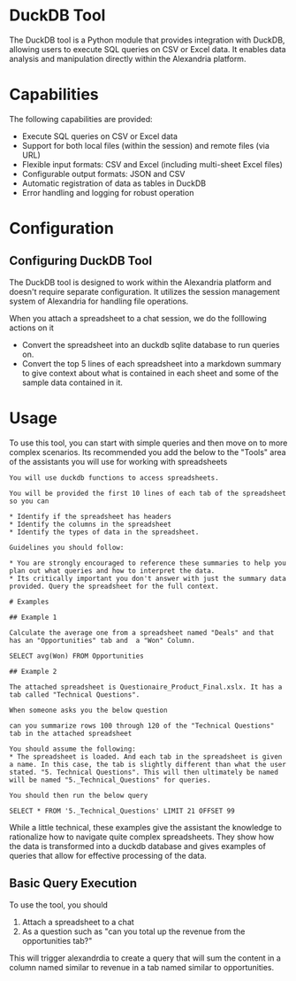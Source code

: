 # DuckDB Tool

The DuckDB tool is a Python module that provides integration with DuckDB, allowing users to execute SQL queries on CSV or Excel data. It enables data analysis and manipulation directly within the Alexandria platform.

# Capabilities

The following capabilities are provided:

* Execute SQL queries on CSV or Excel data
* Support for both local files (within the session) and remote files (via URL)
* Flexible input formats: CSV and Excel (including multi-sheet Excel files)
* Configurable output formats: JSON and CSV
* Automatic registration of data as tables in DuckDB
* Error handling and logging for robust operation

# Configuration

## Configuring DuckDB Tool

The DuckDB tool is designed to work within the Alexandria platform and doesn't require separate configuration. It utilizes the session management system of Alexandria for handling file operations.

When you attach a spreadsheet to a chat session, we do the folllowing actions on it

* Convert the spreadsheet into an duckdb sqlite database to run queries on.
* Convert the top 5 lines of each spreadsheet into a markdown summary to give context about what is contained in each sheet and some of the sample data contained in it. 

# Usage

To use this tool, you can start with simple queries and then move on to more complex scenarios. Its recommended you add the below to the "Tools" area of the assistants you will use for working with spreadsheets

```
You will use duckdb functions to access spreadsheets.

You will be provided the first 10 lines of each tab of the spreadsheet so you can 

* Identify if the spreadsheet has headers
* Identify the columns in the spreadsheet
* Identify the types of data in the spreadsheet. 

Guidelines you should follow:

* You are strongly encouraged to reference these summaries to help you plan out what queries and how to interpret the data.
* Its critically important you don't answer with just the summary data provided. Query the spreadsheet for the full context. 

# Examples

## Example 1

Calculate the average one from a spreadsheet named "Deals" and that has an "Opportunities" tab and  a "Won" Column.

SELECT avg(Won) FROM Opportunities

## Example 2

The attached spreadsheet is Questionaire_Product_Final.xslx. It has a tab called "Technical Questions". 

When someone asks you the below question 

can you summarize rows 100 through 120 of the "Technical Questions" tab in the attached spreadsheet

You should assume the following:
* The spreadsheet is loaded. And each tab in the spreadsheet is given a name. In this case, the tab is slightly different than what the user stated. "5. Technical Questions". This will then ultimately be named will be named "5._Technical_Questions" for queries.

You should then run the below query

SELECT * FROM '5._Technical_Questions' LIMIT 21 OFFSET 99

```

While a little technical, these examples give the assistant the knowledge to rationalize how to navigate quite complex spreadsheets. They show how the data is transformed into a duckdb database and gives examples of queries that allow for effective processing of the data. 

## Basic Query Execution

To use the tool, you should 


1. Attach a spreadsheet to a chat 
1. As a question such as "can you total up the revenue from the opportunities tab?"

This will trigger alexandrdia to create a query that will sum the content in a column named similar to revenue in a tab named similar to opportunities.

